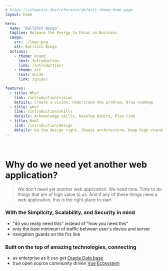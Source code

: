 ```yaml
---
# https://vitepress.dev/reference/default-theme-home-page
layout: home

hero:
  name: 'Bullshit Bingo'
  tagline: Release the Energy to Focus on Business
  image:
    src: ./logo.png
    alt: Bullshit Bingo
  actions:
    - theme: brand
      text: Introduction
      link: /introduction/
    - theme: alt
      text: Guide
      link: /guide/

features:
  - title: Why?
    link: /introduction/vision
    details: Create a vision, Understand the problem, Draw roadmap
  - title: who?
    link: /introduction/skills
    details: Acknowledge skills, Develop Habits, Plan time
  - title: How?
    link: /introduction/design
    details: Do the design right, Choose architecture, Keep high standards
---
```


&nbsp;

# Why do we need yet another web application?

> We don't need yet another web application. We need time. Time to do things that are of high value to us. And if any of these things need a web application, this is the right place to start

### With the **Simplicity**, **Scalability**, and **Security** in mind

- "do you really need this" instead of "how you need this"
- only the bare minimum of traffic between user's device and server
- navigation guards on the firs line

### Built on the top of amazing technologies, connecting

- as enterprise as it can get [Oracle Data base](https://www.oracle.com/database/) 
- true open source community driven [Vue Ecosystem](https://vuejs.org/)
